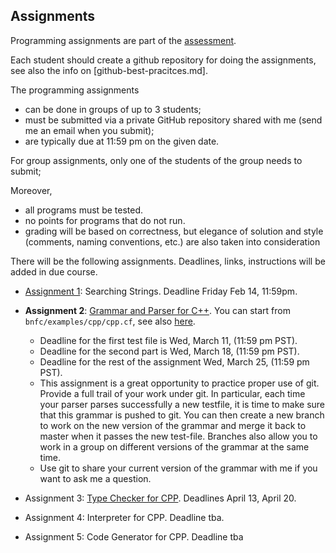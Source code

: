 ## Assignments

Programming assignments are part of the [assessment](assessment.md).

Each student should create a github repository for doing the assignments, see also the info on [github-best-pracitces.md].

The programming assignments
- can be done in groups of up to 3 students;
- must be submitted via a private GitHub repository shared with me (send me an email when you submit);
- are  typically due at 11:59 pm on the given date. 

For group assignments, only one of the students of the group needs to submit;

Moreover, 
- all programs must be tested.
- no points for programs that do not run.
- grading will be based on correctness, but elegance of solution and style (comments, naming conventions, etc.) are also taken into consideration

There will be the following assignments. Deadlines, links, instructions will be added in due course.

  - [Assignment 1](https://hackmd.io/@alexhkurz/SyzUgMabU): Searching Strings. Deadline Friday Feb 14, 11:59pm. 

  - **Assignment 2**: [Grammar and Parser for C++](http://www.grammaticalframework.org/ipl-book/assignments/assignment1/assignment1.html). You can start from `bnfc/examples/cpp/cpp.cf`, see also [here](https://github.com/alexhkurz/compiler-construction-2020/blob/master/Sources/Cpp/cpp.cf).  
    - Deadline for the first test file is Wed, March 11, (11:59 pm PST).
    - Deadline for the second part is Wed, March 18, (11:59 pm PST).
    - Deadline for the rest of the assignment Wed, March 25, (11:59 pm PST).
    - This assignment is a great opportunity to practice proper use of git. Provide a full trail of your work under git. In particular, each time your parser parses successfully a new testfile, it is time to make sure that this grammar is pushed to git. You can then create a new branch to work on the new version of the grammar and merge it back to master when it passes the new test-file. Branches also allow you to work in a group on different versions of the grammar at the same time.
    - Use git to share your current version of the grammar with me if you want to ask me a question.
 
  - Assignment 3: [Type Checker for CPP](https://github.com/ChapmanCPSC/compiler-assignments/blob/master/README.md). Deadlines April 13, April 20.
 
  - Assignment 4: Interpreter for CPP. Deadline tba.       
  
  - Assignment 5: Code Generator for CPP. Deadline tba


